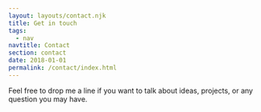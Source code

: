 ```yaml
---
layout: layouts/contact.njk
title: Get in touch
tags:
  - nav
navtitle: Contact
section: contact
date: 2018-01-01
permalink: /contact/index.html
---
```

Feel free to drop me a line if you want to talk about ideas, projects, or any question you may have.
